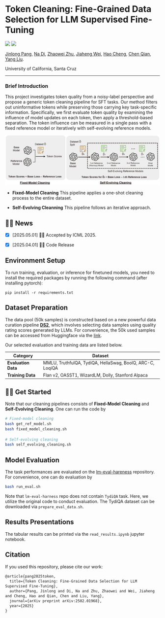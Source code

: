 # Token Cleaning: Fine-Grained Data Selection for LLM Supervised Fine-Tuning

<a href='https://github.com/JlPang863/LLM_token_selection'><img src='https://img.shields.io/badge/Project-Page-Green'></a>
<a href='https://arxiv.org/abs/2502.01968'><img src='https://img.shields.io/badge/Paper-PDF-orange'></a> 

[Jinlong Pang](https://jlpang863.github.io/), [Na Di](https://www.linkedin.com/in/na-di/), [Zhaowei Zhu](https://users.soe.ucsc.edu/~zhaoweizhu/), [Jiaheng Wei](https://sites.google.com/ucsc.edu/jiahengwei), [Hao Cheng](https://haochenglouis.github.io/), [Chen Qian](https://users.soe.ucsc.edu/~qian/), [Yang Liu](http://www.yliuu.com/).

University of California, Santa Cruz


<!-- <a href='#'><img src='https://img.shields.io/badge/Demo-Page-purple'></a>  -->
<!-- ![License](https://img.shields.io/badge/License-BSD-blue.svg) -->
<!-- [![YouTube](https://badges.aleen42.com/src/youtube.svg)](https://www.youtube.com/watch?v=aqw2SCWeWD0) -->

<!-- This repository hosts the code and data of proposed token cleaning pipelines. -->

<!-- ### Abstract -->
<!-- Recent studies show that in supervised fine-tuning (SFT) of large language models (LLMs), data quality matters more than quantity. 
While most data cleaning methods concentrate on filtering entire samples, the quality of individual tokens within a sample can vary significantly. After pre-training, even in high-quality samples, patterns or phrases that are not task-related can be redundant or uninformative. Continuing to fine-tune on these patterns may offer limited benefit and even degrade downstream task performance.
In this paper, we investigate token quality from a noisy-label perspective and propose a generic token cleaning pipeline for SFT tasks. Our method filters out uninformative tokens while preserving those carrying key task-specific information. Specifically, we first evaluate token quality by examining the influence of model updates on each token, then apply a threshold-based separation. The token influence can be measured in a single pass with a fixed reference model or iteratively with self-evolving reference models. The benefits and limitations of both methods are analyzed theoretically by error upper bounds. Extensive experiments show that our framework consistently improves performance across multiple downstream tasks. -->
-----
### Brief Introduction
This project investigates token quality from a noisy-label perspective and propose a generic token cleaning pipeline for SFT tasks. Our method filters out uninformative tokens while preserving those carrying key task-specific information. Specifically, we first evaluate token quality by examining the influence of model updates on each token, then apply a threshold-based separation. The token influence can be measured in a single pass with a fixed reference model or iteratively with self-evolving reference models.

![The Overview of Token Cleaning Pipelines](figures/token_cleaning_overivew.jpg)


- **Fixed-Model Cleaning** This pipeline applies a one-shot cleaning process to the entire dataset.

- **Self-Evolving Cleanning**  This pipeline follows an iterative approach.

<!-- - Reference: [Not All Tokens Are What You Need for Pretraining](https://openreview.net/pdf?id=0NMzBwqaAJ), NeurIPS 2024 best paper runner up. -->

## 🎉🎉 News 
- [x] [2025.05.01] 🚀🚀 Accepted by ICML 2025.
- [x] [2025.04.01] 🚀🚀 Code Release



## Environment Setup
To run training, evaluation, or inference for finetuned models, you need to install the required packages by running the following command (after installing pytorch):
```
pip install -r requirements.txt
```

## Dataset Preparation

The data pool (50k samples) is constructed based on a new powerful data curation pipeline [**DS2**](https://github.com/UCSC-REAL/DS2), which involves selecting data samples using quality rating scores generated by LLMs. For convenience, the 50k used samples can be accessed from Huggingface via the [link](https://huggingface.co/datasets/jlpang888/DS2_50k).

Our selected evaluation and training data are listed below.

| **Category**         | **Dataset**                                  |
|----------------------|----------------------------------------------|
| **Evaluation Data**   | MMLU, TruthfulQA, TydiQA, HellaSwag, BoolQ, ARC-C, LoqiQA|
| **Training Data**     | Flan v2, OASST1, WizardLM, Dolly, Stanford Alpaca |


## 🚀🚀 Get Started

Note that our cleaning pipelines consists of **Fixed-Model Cleaning** and **Self-Evolving Cleaning**. One can run the code by 

```bash
# Fixed-model cleaning
bash get_ref_model.sh
bash fixed_model_cleaning.sh

# Self-evolving cleaning
bash self_evolving_cleaning.sh
```

## Model Evaluation
The task performances are evaluated on the [lm-eval-hareness](https://github.com/EleutherAI/lm-evaluation-harness) repository.
For convenience, one can do evaluation by 

```bash 
bash run_eval.sh
```
Note that `lm-eval-harness` repo does not contain `TydiQA` task. Here, we utilize the original code to conduct evaluation. The TydiQA dataset can be downloaded via `prepare_eval_data.sh`.

## Results Presentations

The tabular results can be printed via the `read_results.ipynb` jupyter notebook.


## Citation
If you used this repository, please cite our work:
```
@article{pang2025token,
  title={Token Cleaning: Fine-Grained Data Selection for LLM Supervised Fine-Tuning},
  author={Pang, Jinlong and Di, Na and Zhu, Zhaowei and Wei, Jiaheng and Cheng, Hao and Qian, Chen and Liu, Yang},
  journal={arXiv preprint arXiv:2502.01968},
  year={2025}
}

```